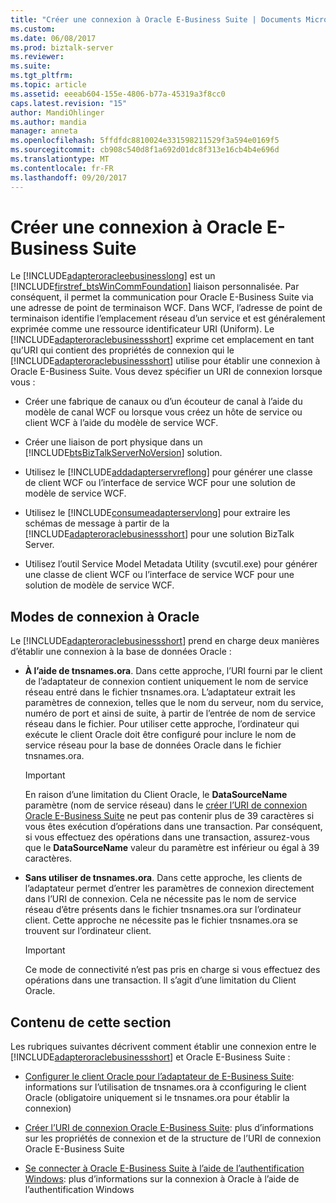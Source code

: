 ```yaml
---
title: "Créer une connexion à Oracle E-Business Suite | Documents Microsoft"
ms.custom: 
ms.date: 06/08/2017
ms.prod: biztalk-server
ms.reviewer: 
ms.suite: 
ms.tgt_pltfrm: 
ms.topic: article
ms.assetid: eeeab604-155e-4806-b77a-45319a3f8cc0
caps.latest.revision: "15"
author: MandiOhlinger
ms.author: mandia
manager: anneta
ms.openlocfilehash: 5ffdfdc8810024e331598211529f3a594e0169f5
ms.sourcegitcommit: cb908c540d8f1a692d01dc8f313e16cb4b4e696d
ms.translationtype: MT
ms.contentlocale: fr-FR
ms.lasthandoff: 09/20/2017
---
```

# <a name="create-a-connection-to-oracle-e-business-suite"></a>Créer une connexion à Oracle E-Business Suite
Le [!INCLUDE[adapteroracleebusinesslong](../../includes/adapteroracleebusinesslong-md.md)] est un [!INCLUDE[firstref_btsWinCommFoundation](../../includes/firstref-btswincommfoundation-md.md)] liaison personnalisée. Par conséquent, il permet la communication pour Oracle E-Business Suite via une adresse de point de terminaison WCF. Dans WCF, l’adresse de point de terminaison identifie l’emplacement réseau d’un service et est généralement exprimée comme une ressource identificateur URI (Uniform). Le [!INCLUDE[adapteroraclebusinessshort](../../includes/adapteroraclebusinessshort-md.md)] exprime cet emplacement en tant qu’URI qui contient des propriétés de connexion qui le [!INCLUDE[adapteroraclebusinessshort](../../includes/adapteroraclebusinessshort-md.md)] utilise pour établir une connexion à Oracle E-Business Suite. Vous devez spécifier un URI de connexion lorsque vous :  
  
-   Créer une fabrique de canaux ou d’un écouteur de canal à l’aide du modèle de canal WCF ou lorsque vous créez un hôte de service ou client WCF à l’aide du modèle de service WCF.  
  
-   Créer une liaison de port physique dans un [!INCLUDE[btsBizTalkServerNoVersion](../../includes/btsbiztalkservernoversion-md.md)] solution.  
  
-   Utilisez le [!INCLUDE[addadapterservreflong](../../includes/addadapterservreflong-md.md)] pour générer une classe de client WCF ou l’interface de service WCF pour une solution de modèle de service WCF.  
  
-   Utilisez le [!INCLUDE[consumeadapterservlong](../../includes/consumeadapterservlong-md.md)] pour extraire les schémas de message à partir de la [!INCLUDE[adapteroraclebusinessshort](../../includes/adapteroraclebusinessshort-md.md)] pour une solution BizTalk Server.  
  
-   Utilisez l’outil Service Model Metadata Utility (svcutil.exe) pour générer une classe de client WCF ou l’interface de service WCF pour une solution de modèle de service WCF.  

## <a name="ways-to-connect-to-oracle"></a>Modes de connexion à Oracle  
 Le [!INCLUDE[adapteroraclebusinessshort](../../includes/adapteroraclebusinessshort-md.md)] prend en charge deux manières d’établir une connexion à la base de données Oracle :  
  
-   **À l’aide de tnsnames.ora**. Dans cette approche, l’URI fourni par le client de l’adaptateur de connexion contient uniquement le nom de service réseau entré dans le fichier tnsnames.ora. L’adaptateur extrait les paramètres de connexion, telles que le nom du serveur, nom du service, numéro de port et ainsi de suite, à partir de l’entrée de nom de service réseau dans le fichier. Pour utiliser cette approche, l’ordinateur qui exécute le client Oracle doit être configuré pour inclure le nom de service réseau pour la base de données Oracle dans le fichier tnsnames.ora.  
  
    > [!IMPORTANT]
    >  En raison d’une limitation du Client Oracle, le **DataSourceName** paramètre (nom de service réseau) dans le [créer l’URI de connexion Oracle E-Business Suite](../../adapters-and-accelerators/adapter-oracle-ebs/create-the-oracle-e-business-suite-connection-uri.md) ne peut pas contenir plus de 39 caractères si vous êtes exécution d’opérations dans une transaction. Par conséquent, si vous effectuez des opérations dans une transaction, assurez-vous que le **DataSourceName** valeur du paramètre est inférieur ou égal à 39 caractères.  
  
-   **Sans utiliser de tnsnames.ora**. Dans cette approche, les clients de l’adaptateur permet d’entrer les paramètres de connexion directement dans l’URI de connexion. Cela ne nécessite pas le nom de service réseau d’être présents dans le fichier tnsnames.ora sur l’ordinateur client. Cette approche ne nécessite pas le fichier tnsnames.ora se trouvent sur l’ordinateur client.  
  
    > [!IMPORTANT]
    >  Ce mode de connectivité n’est pas pris en charge si vous effectuez des opérations dans une transaction. Il s’agit d’une limitation du Client Oracle.  

## <a name="in-this-section"></a>Contenu de cette section    
 Les rubriques suivantes décrivent comment établir une connexion entre le [!INCLUDE[adapteroraclebusinessshort](../../includes/adapteroraclebusinessshort-md.md)] et Oracle E-Business Suite :  
  
-   [Configurer le client Oracle pour l’adaptateur de E-Business Suite](../../adapters-and-accelerators/adapter-oracle-ebs/configure-the-oracle-client-for-the-e-business-suite-adapter.md): informations sur l’utilisation de tnsnames.ora à cconfiguring le client Oracle (obligatoire uniquement si le tnsnames.ora pour établir la connexion)  
  
-   [Créer l’URI de connexion Oracle E-Business Suite](../../adapters-and-accelerators/adapter-oracle-ebs/create-the-oracle-e-business-suite-connection-uri.md): plus d’informations sur les propriétés de connexion et de la structure de l’URI de connexion Oracle E-Business Suite
  
-   [Se connecter à Oracle E-Business Suite à l’aide de l’authentification Windows](../../adapters-and-accelerators/adapter-oracle-ebs/connect-to-oracle-e-business-suite-using-windows-authentication.md): plus d’informations sur la connexion à Oracle à l’aide de l’authentification Windows
  